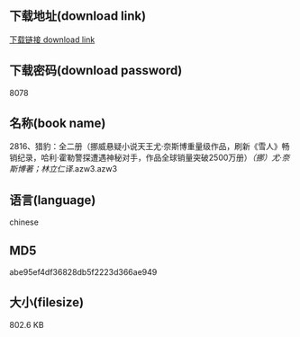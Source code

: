 ## 下载地址(download link)
[下载链接 download link](https://voluble-croquembouche-d321dc.netlify.app/?s=2816%E3%80%81%E7%8C%8E%E8%B1%B9%EF%BC%9A%E5%85%A8%E4%BA%8C%E5%86%8C%EF%BC%88%E6%8C%AA%E5%A8%81%E6%82%AC%E7%96%91%E5%B0%8F%E8%AF%B4%E5%A4%A9%E7%8E%8B%E5%B0%A4%C2%B7%E5%A5%88%E6%96%AF%E5%8D%9A%E9%87%8D%E9%87%8F%E7%BA%A7%E4%BD%9C%E5%93%81%EF%BC%8C%E5%88%B7%E6%96%B0%E3%80%8A%E9%9B%AA%E4%BA%BA%E3%80%8B%E7%95%85%E9%94%80%E7%BA%AA%E5%BD%95%EF%BC%8C%E5%93%88%E5%88%A9%C2%B7%E9%9C%8D%E5%8B%92%E8%AD%A6%E6%8E%A2%E9%81%AD%E9%81%87%E7%A5%9E%E7%A7%98%E5%AF%B9%E6%89%8B%EF%BC%8C%E4%BD%9C%E5%93%81%E5%85%A8%E7%90%83%E9%94%80%E9%87%8F%E7%AA%81%E7%A0%B42500%E4%B8%87%E5%86%8C%EF%BC%89_%EF%BC%88%E6%8C%AA%EF%BC%89%E5%B0%A4%C2%B7%E5%A5%88%E6%96%AF%E5%8D%9A%E8%91%97%EF%BC%9B%E6%9E%97%E7%AB%8B%E4%BB%81%E8%AF%91_.azw3)

## 下载密码(download password)
8078

## 名称(book name)
2816、猎豹：全二册（挪威悬疑小说天王尤·奈斯博重量级作品，刷新《雪人》畅销纪录，哈利·霍勒警探遭遇神秘对手，作品全球销量突破2500万册）_（挪）尤·奈斯博著；林立仁译_.azw3.azw3

## 语言(language)
chinese

## MD5
abe95ef4df36828db5f2223d366ae949

## 大小(filesize)
802.6 KB
